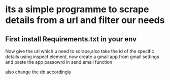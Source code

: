 # its a simple programme to scrape details from a url and filter our needs

<h2> First install Requirements.txt in your env</h2>
<p>Now give the url which u need to scrape,also take the id of the specific details using inspect element, now create a gmail app from gmail settings and paste the app passowrd in send email function </p>
<p>also change the db accordingly</p>

